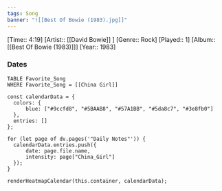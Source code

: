 ```yaml
---
tags: Song  
banner: "![[Best Of Bowie (1983).jpg]]"
---
```

[Time:: 4:19]
[Artist:: [[David Bowie]] ]
[Genre:: Rock]
[Played:: 1]
[Album:: [[Best Of Bowie (1983)]]]
[Year:: 1983]
### Dates
````dataview
TABLE Favorite_Song
WHERE Favorite_Song = [[China Girl]]
````
  ```dataviewjs
const calendarData = { 
	colors: { 
		blue: ["#9ccfd8", "#5BAAB8", "#57A1BB", "#5da8c7", "#3e8fb0"] 
	}, 
	entries: [] 
}; 

for (let page of dv.pages('"Daily Notes"')) { 
	calendarData.entries.push({ 
		date: page.file.name, 
		intensity: page["China_Girl"]
	}); 
} 

renderHeatmapCalendar(this.container, calendarData);
```
